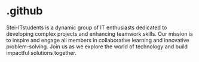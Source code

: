 # .github
Stei-ITstudents is a dynamic group of IT enthusiasts dedicated to developing complex projects and enhancing teamwork skills. Our mission is to inspire and engage all members in collaborative learning and innovative problem-solving. Join us as we explore the world of technology and build impactful solutions together.
